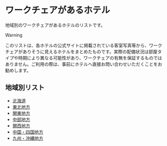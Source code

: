 # ワークチェアがあるホテル

地域別のワークチェアがあるホテルのリストです。

> [!WARNING]
> このリストは、各ホテルの公式サイトに掲載されている客室写真等から、ワークチェアがありそうに見えるホテルをまとめたものです。実際の配備状況は部屋タイプや時期により異なる可能性があり、ワークチェアの有無を保証するものではありません。ご利用の際は、事前にホテルへ直接お問い合わせいただくことをお勧めします。

## 地域別リスト

- [北海道](01_北海道.md)
- [東北地方](02_東北地方.md)
- [関東地方](03_関東地方.md)
- [中部地方](04_中部地方.md)
- [関西地方](05_関西地方.md)
- [中国・四国地方](06_中国・四国地方.md)
- [九州・沖縄地方](07_九州・沖縄地方.md)